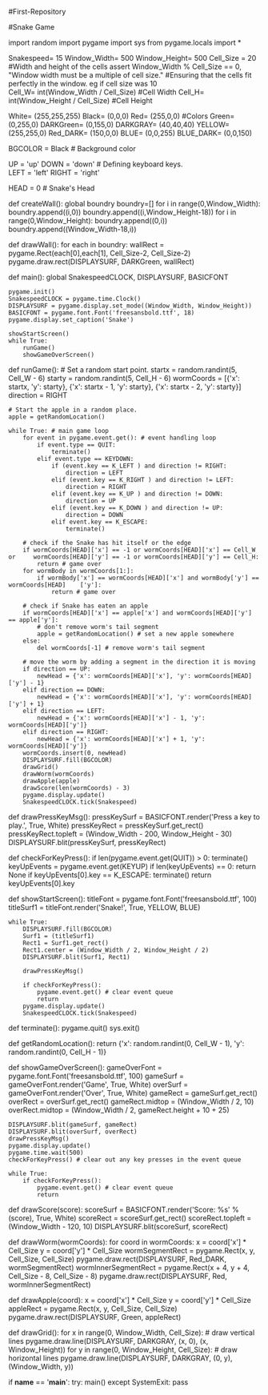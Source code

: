 #First-Repository


#Snake Game

import random
import pygame
import sys
from pygame.locals import *

Snakespeed= 15
Window_Width= 500
Window_Height= 500
Cell_Size = 20 #Width and height of the cells
assert Window_Width % Cell_Size == 0, "Window width must be a multiple of cell size."     #Ensuring that the cells fit perfectly in the window. eg if cell size was 10    
Cell_W= int(Window_Width / Cell_Size) #Cell Width 
Cell_H= int(Window_Height / Cell_Size) #Cell Height


White= (255,255,255)
Black= (0,0,0)
Red= (255,0,0) #Colors
Green= (0,255,0)
DARKGreen= (0,155,0)
DARKGRAY= (40,40,40)
YELLOW= (255,255,0)
Red_DARK= (150,0,0)
BLUE= (0,0,255)
BLUE_DARK= (0,0,150)



BGCOLOR = Black # Background color


UP = 'up'
DOWN = 'down'      # Defining keyboard keys.  
LEFT = 'left'
RIGHT = 'right'

HEAD = 0 # Snake's Head

def createWall():
    global boundry
    boundry=[]
    for i in range(0,Window_Width):
        boundry.append((i,0))
        boundry.append((i,Window_Height-18))
    for i in range(0,Window_Height):
        boundry.append((0,i))
        boundry.append((Window_Width-18,i))

def drawWall():
    for each in boundry:
        wallRect = pygame.Rect(each[0],each[1], Cell_Size-2, Cell_Size-2)
        pygame.draw.rect(DISPLAYSURF, DARKGreen, wallRect)
        
        
def main():
    global SnakespeedCLOCK, DISPLAYSURF, BASICFONT

    pygame.init()
    SnakespeedCLOCK = pygame.time.Clock()
    DISPLAYSURF = pygame.display.set_mode((Window_Width, Window_Height))
    BASICFONT = pygame.font.Font('freesansbold.ttf', 18)
    pygame.display.set_caption('Snake')

    showStartScreen()
    while True:
        runGame()
        showGameOverScreen()


def runGame():
    # Set a random start point.
    startx = random.randint(5, Cell_W - 6)
    starty = random.randint(5, Cell_H - 6)
    wormCoords = [{'x': startx,     'y': starty},
                  {'x': startx - 1, 'y': starty},
                  {'x': startx - 2, 'y': starty}]
    direction = RIGHT

    # Start the apple in a random place.
    apple = getRandomLocation()

    while True: # main game loop
        for event in pygame.event.get(): # event handling loop
            if event.type == QUIT:
                terminate()
            elif event.type == KEYDOWN:
                if (event.key == K_LEFT ) and direction != RIGHT:
                    direction = LEFT
                elif (event.key == K_RIGHT ) and direction != LEFT:
                    direction = RIGHT
                elif (event.key == K_UP ) and direction != DOWN:
                    direction = UP
                elif (event.key == K_DOWN ) and direction != UP:
                    direction = DOWN
                elif event.key == K_ESCAPE:
                    terminate()

        # check if the Snake has hit itself or the edge
        if wormCoords[HEAD]['x'] == -1 or wormCoords[HEAD]['x'] == Cell_W or     wormCoords[HEAD]['y'] == -1 or wormCoords[HEAD]['y'] == Cell_H:
            return # game over 
        for wormBody in wormCoords[1:]:
            if wormBody['x'] == wormCoords[HEAD]['x'] and wormBody['y'] == wormCoords[HEAD]    ['y']: 
                return # game over

        # check if Snake has eaten an apple
        if wormCoords[HEAD]['x'] == apple['x'] and wormCoords[HEAD]['y'] == apple['y']:
            # don't remove worm's tail segment
            apple = getRandomLocation() # set a new apple somewhere
        else:
            del wormCoords[-1] # remove worm's tail segment

        # move the worm by adding a segment in the direction it is moving
        if direction == UP:
            newHead = {'x': wormCoords[HEAD]['x'], 'y': wormCoords[HEAD]['y'] - 1}
        elif direction == DOWN:
            newHead = {'x': wormCoords[HEAD]['x'], 'y': wormCoords[HEAD]['y'] + 1}
        elif direction == LEFT:
            newHead = {'x': wormCoords[HEAD]['x'] - 1, 'y': wormCoords[HEAD]['y']}
        elif direction == RIGHT:
            newHead = {'x': wormCoords[HEAD]['x'] + 1, 'y': wormCoords[HEAD]['y']}
        wormCoords.insert(0, newHead)
        DISPLAYSURF.fill(BGCOLOR)
        drawGrid()
        drawWorm(wormCoords)
        drawApple(apple)
        drawScore(len(wormCoords) - 3)
        pygame.display.update()
        SnakespeedCLOCK.tick(Snakespeed)

def drawPressKeyMsg():
    pressKeySurf = BASICFONT.render('Press a key to play.', True, White)
    pressKeyRect = pressKeySurf.get_rect()
    pressKeyRect.topleft = (Window_Width - 200, Window_Height - 30)
    DISPLAYSURF.blit(pressKeySurf, pressKeyRect)


def checkForKeyPress():
    if len(pygame.event.get(QUIT)) > 0:
        terminate()
    keyUpEvents = pygame.event.get(KEYUP)
    if len(keyUpEvents) == 0:
        return None
    if keyUpEvents[0].key == K_ESCAPE:
        terminate()
    return keyUpEvents[0].key


def showStartScreen():
    titleFont = pygame.font.Font('freesansbold.ttf', 100)
    titleSurf1 = titleFont.render('Snake!', True, YELLOW, BLUE)

    while True:
        DISPLAYSURF.fill(BGCOLOR)
        Surf1 = (titleSurf1)
        Rect1 = Surf1.get_rect()
        Rect1.center = (Window_Width / 2, Window_Height / 2)
        DISPLAYSURF.blit(Surf1, Rect1)

        drawPressKeyMsg()

        if checkForKeyPress():
            pygame.event.get() # clear event queue
            return
        pygame.display.update()
        SnakespeedCLOCK.tick(Snakespeed)


def terminate():
    pygame.quit()
    sys.exit()


def getRandomLocation():
    return {'x': random.randint(0, Cell_W - 1), 'y': random.randint(0, Cell_H - 1)}


def showGameOverScreen():
    gameOverFont = pygame.font.Font('freesansbold.ttf', 100)
    gameSurf = gameOverFont.render('Game', True, White)
    overSurf = gameOverFont.render('Over', True, White)
    gameRect = gameSurf.get_rect()
    overRect = overSurf.get_rect()
    gameRect.midtop = (Window_Width / 2, 10)
    overRect.midtop = (Window_Width / 2, gameRect.height + 10 + 25)

    DISPLAYSURF.blit(gameSurf, gameRect)
    DISPLAYSURF.blit(overSurf, overRect)
    drawPressKeyMsg()
    pygame.display.update()
    pygame.time.wait(500)
    checkForKeyPress() # clear out any key presses in the event queue

    while True:
        if checkForKeyPress():
            pygame.event.get() # clear event queue
            return

def drawScore(score):
    scoreSurf = BASICFONT.render('Score: %s' % (score), True, White)
    scoreRect = scoreSurf.get_rect()
    scoreRect.topleft = (Window_Width - 120, 10)
    DISPLAYSURF.blit(scoreSurf, scoreRect)


def drawWorm(wormCoords):
    for coord in wormCoords:
        x = coord['x'] * Cell_Size
        y = coord['y'] * Cell_Size
        wormSegmentRect = pygame.Rect(x, y, Cell_Size, Cell_Size)
        pygame.draw.rect(DISPLAYSURF, Red_DARK, wormSegmentRect)
        wormInnerSegmentRect = pygame.Rect(x + 4, y + 4, Cell_Size - 8, Cell_Size - 8)
        pygame.draw.rect(DISPLAYSURF, Red, wormInnerSegmentRect)


def drawApple(coord):
    x = coord['x'] * Cell_Size
    y = coord['y'] * Cell_Size
    appleRect = pygame.Rect(x, y, Cell_Size, Cell_Size)
    pygame.draw.rect(DISPLAYSURF, Green, appleRect)


def drawGrid():
    for x in range(0, Window_Width, Cell_Size): # draw vertical lines
        pygame.draw.line(DISPLAYSURF, DARKGRAY, (x, 0), (x, Window_Height))
    for y in range(0, Window_Height, Cell_Size): # draw horizontal lines
        pygame.draw.line(DISPLAYSURF, DARKGRAY, (0, y), (Window_Width, y))




if __name__ == '__main__':
    try:
        main()
    except SystemExit:
            pass
